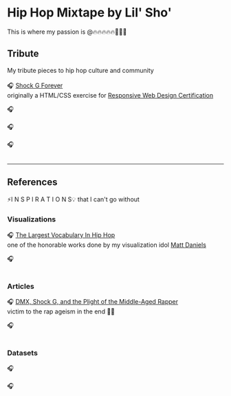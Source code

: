 # Hip Hop Mixtape by Lil' Sho'
This is where my passion is @🔥🔥🔥🔥🔥💯💯💯

## Tribute
My tribute pieces to hip hop culture and community<br>
<br>
🎧 [Shock G Forever](https://shokolocomocco.github.io/hiphop-mixtape/shock_tribute/shock) <br>
originally a HTML/CSS exercise for [Responsive Web Design Certification](https://www.freecodecamp.org/certification/fccdb1bf50b-431a-4af2-960b-30caab9d3de5/responsive-web-design) <br>

🎧 <br>
<br>
🎧 <br>
<br>
🎧 <br>
<br>

--- 

## References 
⚡️I N S P I R A T I O N S💡 that I can't go without <br> 

### Visualizations

🎧 [The Largest Vocabulary In Hip Hop](https://pudding.cool/projects/vocabulary/)<br>
one of the honorable works done by my visualization idol [Matt Daniels](https://twitter.com/matthew_daniels)<br>

🎧 <br>
<br>

### Articles

🎧 [DMX, Shock G, and the Plight of the Middle-Aged Rapper](https://www.newyorker.com/culture/listening-booth/dmx-shock-g-and-the-plight-of-the-middle-aged-rapper)<br>
victim to the rap ageism in the end 🤔😢<br>

🎧 <br>
<br>
### Datasets
🎧 <br>
<br>
🎧 <br>
<br>
##
